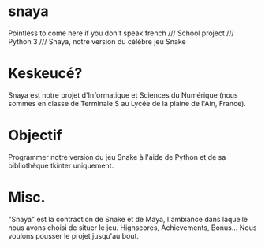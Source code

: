 # snaya
Pointless to come here if you don't speak french /// School project /// Python 3 /// Snaya, notre version du célèbre jeu Snake

# Keskeucé?

Snaya est notre projet d'Informatique et Sciences du Numérique (nous sommes en classe de Terminale S au Lycée de la plaine de l'Ain, France).

# Objectif

Programmer notre version du jeu Snake à l'aide de Python et de sa bibliothèque tkinter uniquement.

# Misc.

"Snaya" est la contraction de Snake et de Maya, l'ambiance dans laquelle nous avons choisi de situer le jeu.
Highscores, Achievements, Bonus... Nous voulons pousser le projet jusqu'au bout.

